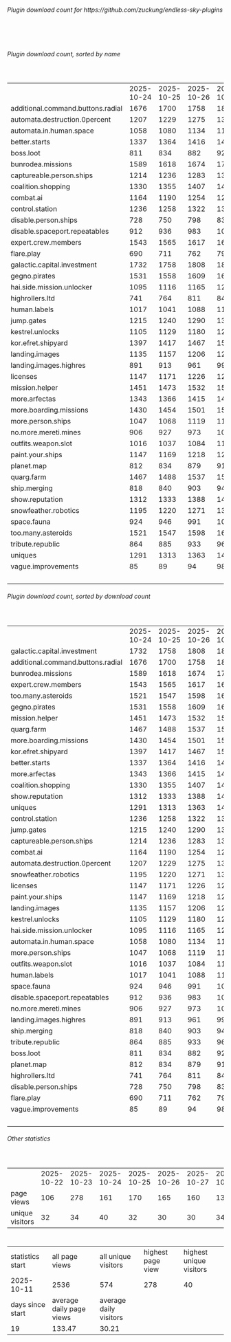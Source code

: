 <h6>Plugin download count for https://github.com/zuckung/endless-sky-plugins</h6><br>
<br>
<h6>Plugin download count, sorted by name</h6><sub><sup><br>
<table>
	<tr>
		<td></td>
		<td>2025-10-24</td>
		<td>2025-10-25</td>
		<td>2025-10-26</td>
		<td>2025-10-27</td>
		<td>2025-10-28</td>
		<td>2025-10-29</td>
		<td>2025-10-30</td>
		<td>today +</td>
	</tr>
	<tr>
		<td>additional.command.buttons.radial</td>
		<td>1676</td>
		<td>1700</td>
		<td>1758</td>
		<td>1805</td>
		<td>1850</td>
		<td>1880</td>
		<td>1902</td>
		<td>+ 22</td>
	</tr>
	<tr>
		<td>automata.destruction.0percent</td>
		<td>1207</td>
		<td>1229</td>
		<td>1275</td>
		<td>1313</td>
		<td>1342</td>
		<td>1373</td>
		<td>1391</td>
		<td>+ 18</td>
	</tr>
	<tr>
		<td>automata.in.human.space</td>
		<td>1058</td>
		<td>1080</td>
		<td>1134</td>
		<td>1167</td>
		<td>1197</td>
		<td>1225</td>
		<td>1243</td>
		<td>+ 18</td>
	</tr>
	<tr>
		<td>better.starts</td>
		<td>1337</td>
		<td>1364</td>
		<td>1416</td>
		<td>1455</td>
		<td>1488</td>
		<td>1524</td>
		<td>1548</td>
		<td>+ 24</td>
	</tr>
	<tr>
		<td>boss.loot</td>
		<td>811</td>
		<td>834</td>
		<td>882</td>
		<td>920</td>
		<td>959</td>
		<td>994</td>
		<td>1012</td>
		<td>+ 18</td>
	</tr>
	<tr>
		<td>bunrodea.missions</td>
		<td>1589</td>
		<td>1618</td>
		<td>1674</td>
		<td>1712</td>
		<td>1745</td>
		<td>1777</td>
		<td>1797</td>
		<td>+ 20</td>
	</tr>
	<tr>
		<td>captureable.person.ships</td>
		<td>1214</td>
		<td>1236</td>
		<td>1283</td>
		<td>1321</td>
		<td>1351</td>
		<td>1380</td>
		<td>1397</td>
		<td>+ 17</td>
	</tr>
	<tr>
		<td>coalition.shopping</td>
		<td>1330</td>
		<td>1355</td>
		<td>1407</td>
		<td>1447</td>
		<td>1479</td>
		<td>1509</td>
		<td>1531</td>
		<td>+ 22</td>
	</tr>
	<tr>
		<td>combat.ai</td>
		<td>1164</td>
		<td>1190</td>
		<td>1254</td>
		<td>1291</td>
		<td>1332</td>
		<td>1370</td>
		<td>1392</td>
		<td>+ 22</td>
	</tr>
	<tr>
		<td>control.station</td>
		<td>1236</td>
		<td>1258</td>
		<td>1322</td>
		<td>1355</td>
		<td>1388</td>
		<td>1421</td>
		<td>1437</td>
		<td>+ 16</td>
	</tr>
	<tr>
		<td>disable.person.ships</td>
		<td>728</td>
		<td>750</td>
		<td>798</td>
		<td>833</td>
		<td>861</td>
		<td>887</td>
		<td>903</td>
		<td>+ 16</td>
	</tr>
	<tr>
		<td>disable.spaceport.repeatables</td>
		<td>912</td>
		<td>936</td>
		<td>983</td>
		<td>1021</td>
		<td>1053</td>
		<td>1079</td>
		<td>1095</td>
		<td>+ 16</td>
	</tr>
	<tr>
		<td>expert.crew.members</td>
		<td>1543</td>
		<td>1565</td>
		<td>1617</td>
		<td>1649</td>
		<td>1684</td>
		<td>1720</td>
		<td>1743</td>
		<td>+ 23</td>
	</tr>
	<tr>
		<td>flare.play</td>
		<td>690</td>
		<td>711</td>
		<td>762</td>
		<td>799</td>
		<td>837</td>
		<td>869</td>
		<td>887</td>
		<td>+ 18</td>
	</tr>
	<tr>
		<td>galactic.capital.investment</td>
		<td>1732</td>
		<td>1758</td>
		<td>1808</td>
		<td>1843</td>
		<td>1874</td>
		<td>1908</td>
		<td>1924</td>
		<td>+ 16</td>
	</tr>
	<tr>
		<td>gegno.pirates</td>
		<td>1531</td>
		<td>1558</td>
		<td>1609</td>
		<td>1643</td>
		<td>1675</td>
		<td>1704</td>
		<td>1724</td>
		<td>+ 20</td>
	</tr>
	<tr>
		<td>hai.side.mission.unlocker</td>
		<td>1095</td>
		<td>1116</td>
		<td>1165</td>
		<td>1200</td>
		<td>1229</td>
		<td>1258</td>
		<td>1276</td>
		<td>+ 18</td>
	</tr>
	<tr>
		<td>highrollers.ltd</td>
		<td>741</td>
		<td>764</td>
		<td>811</td>
		<td>842</td>
		<td>872</td>
		<td>904</td>
		<td>920</td>
		<td>+ 16</td>
	</tr>
	<tr>
		<td>human.labels</td>
		<td>1017</td>
		<td>1041</td>
		<td>1088</td>
		<td>1120</td>
		<td>1150</td>
		<td>1183</td>
		<td>1199</td>
		<td>+ 16</td>
	</tr>
	<tr>
		<td>jump.gates</td>
		<td>1215</td>
		<td>1240</td>
		<td>1290</td>
		<td>1322</td>
		<td>1353</td>
		<td>1381</td>
		<td>1397</td>
		<td>+ 16</td>
	</tr>
	<tr>
		<td>kestrel.unlocks</td>
		<td>1105</td>
		<td>1129</td>
		<td>1180</td>
		<td>1212</td>
		<td>1240</td>
		<td>1277</td>
		<td>1294</td>
		<td>+ 17</td>
	</tr>
	<tr>
		<td>kor.efret.shipyard</td>
		<td>1397</td>
		<td>1417</td>
		<td>1467</td>
		<td>1504</td>
		<td>1537</td>
		<td>1571</td>
		<td>1589</td>
		<td>+ 18</td>
	</tr>
	<tr>
		<td>landing.images</td>
		<td>1135</td>
		<td>1157</td>
		<td>1206</td>
		<td>1239</td>
		<td>1270</td>
		<td>1304</td>
		<td>1322</td>
		<td>+ 18</td>
	</tr>
	<tr>
		<td>landing.images.highres</td>
		<td>891</td>
		<td>913</td>
		<td>961</td>
		<td>995</td>
		<td>1028</td>
		<td>1057</td>
		<td>1075</td>
		<td>+ 18</td>
	</tr>
	<tr>
		<td>licenses</td>
		<td>1147</td>
		<td>1171</td>
		<td>1226</td>
		<td>1263</td>
		<td>1298</td>
		<td>1335</td>
		<td>1353</td>
		<td>+ 18</td>
	</tr>
	<tr>
		<td>mission.helper</td>
		<td>1451</td>
		<td>1473</td>
		<td>1532</td>
		<td>1569</td>
		<td>1606</td>
		<td>1642</td>
		<td>1675</td>
		<td>+ 33</td>
	</tr>
	<tr>
		<td>more.arfectas</td>
		<td>1343</td>
		<td>1366</td>
		<td>1415</td>
		<td>1452</td>
		<td>1484</td>
		<td>1518</td>
		<td>1534</td>
		<td>+ 16</td>
	</tr>
	<tr>
		<td>more.boarding.missions</td>
		<td>1430</td>
		<td>1454</td>
		<td>1501</td>
		<td>1535</td>
		<td>1568</td>
		<td>1605</td>
		<td>1625</td>
		<td>+ 20</td>
	</tr>
	<tr>
		<td>more.person.ships</td>
		<td>1047</td>
		<td>1068</td>
		<td>1119</td>
		<td>1152</td>
		<td>1183</td>
		<td>1212</td>
		<td>1233</td>
		<td>+ 21</td>
	</tr>
	<tr>
		<td>no.more.mereti.mines</td>
		<td>906</td>
		<td>927</td>
		<td>973</td>
		<td>1005</td>
		<td>1033</td>
		<td>1061</td>
		<td>1079</td>
		<td>+ 18</td>
	</tr>
	<tr>
		<td>outfits.weapon.slot</td>
		<td>1016</td>
		<td>1037</td>
		<td>1084</td>
		<td>1116</td>
		<td>1149</td>
		<td>1184</td>
		<td>1202</td>
		<td>+ 18</td>
	</tr>
	<tr>
		<td>paint.your.ships</td>
		<td>1147</td>
		<td>1169</td>
		<td>1218</td>
		<td>1255</td>
		<td>1288</td>
		<td>1323</td>
		<td>1339</td>
		<td>+ 16</td>
	</tr>
	<tr>
		<td>planet.map</td>
		<td>812</td>
		<td>834</td>
		<td>879</td>
		<td>911</td>
		<td>941</td>
		<td>971</td>
		<td>987</td>
		<td>+ 16</td>
	</tr>
	<tr>
		<td>quarg.farm</td>
		<td>1467</td>
		<td>1488</td>
		<td>1537</td>
		<td>1572</td>
		<td>1602</td>
		<td>1635</td>
		<td>1654</td>
		<td>+ 19</td>
	</tr>
	<tr>
		<td>ship.merging</td>
		<td>818</td>
		<td>840</td>
		<td>903</td>
		<td>940</td>
		<td>982</td>
		<td>1020</td>
		<td>1043</td>
		<td>+ 23</td>
	</tr>
	<tr>
		<td>show.reputation</td>
		<td>1312</td>
		<td>1333</td>
		<td>1388</td>
		<td>1430</td>
		<td>1461</td>
		<td>1489</td>
		<td>1511</td>
		<td>+ 22</td>
	</tr>
	<tr>
		<td>snowfeather.robotics</td>
		<td>1195</td>
		<td>1220</td>
		<td>1271</td>
		<td>1306</td>
		<td>1337</td>
		<td>1368</td>
		<td>1386</td>
		<td>+ 18</td>
	</tr>
	<tr>
		<td>space.fauna</td>
		<td>924</td>
		<td>946</td>
		<td>991</td>
		<td>1023</td>
		<td>1052</td>
		<td>1081</td>
		<td>1104</td>
		<td>+ 23</td>
	</tr>
	<tr>
		<td>too.many.asteroids</td>
		<td>1521</td>
		<td>1547</td>
		<td>1598</td>
		<td>1636</td>
		<td>1672</td>
		<td>1705</td>
		<td>1726</td>
		<td>+ 21</td>
	</tr>
	<tr>
		<td>tribute.republic</td>
		<td>864</td>
		<td>885</td>
		<td>933</td>
		<td>965</td>
		<td>995</td>
		<td>1023</td>
		<td>1040</td>
		<td>+ 17</td>
	</tr>
	<tr>
		<td>uniques</td>
		<td>1291</td>
		<td>1313</td>
		<td>1363</td>
		<td>1400</td>
		<td>1429</td>
		<td>1460</td>
		<td>1478</td>
		<td>+ 18</td>
	</tr>
	<tr>
		<td>vague.improvements</td>
		<td>85</td>
		<td>89</td>
		<td>94</td>
		<td>98</td>
		<td>106</td>
		<td>109</td>
		<td>110</td>
		<td>+ 1</td>
	</tr>
	<tr>
		<td></td>
		<td></td>
		<td></td>
		<td></td>
		<td></td>
		<td></td>
		<td></td>
		<td>56077</td>
		<td>781</td>
	</tr>
</table>
</sub></sup>
<h6>Plugin download count, sorted by download count</h6><sub><sup><br>
<table>
	<tr>
		<td></td>
		<td>2025-10-24</td>
		<td>2025-10-25</td>
		<td>2025-10-26</td>
		<td>2025-10-27</td>
		<td>2025-10-28</td>
		<td>2025-10-29</td>
		<td>2025-10-30</td>
		<td>today +</td>
	</tr>
	<tr>
		<td>galactic.capital.investment</td>
		<td>1732</td>
		<td>1758</td>
		<td>1808</td>
		<td>1843</td>
		<td>1874</td>
		<td>1908</td>
		<td>1924</td>
		<td>+ 16</td>
	</tr>
	<tr>
		<td>additional.command.buttons.radial</td>
		<td>1676</td>
		<td>1700</td>
		<td>1758</td>
		<td>1805</td>
		<td>1850</td>
		<td>1880</td>
		<td>1902</td>
		<td>+ 22</td>
	</tr>
	<tr>
		<td>bunrodea.missions</td>
		<td>1589</td>
		<td>1618</td>
		<td>1674</td>
		<td>1712</td>
		<td>1745</td>
		<td>1777</td>
		<td>1797</td>
		<td>+ 20</td>
	</tr>
	<tr>
		<td>expert.crew.members</td>
		<td>1543</td>
		<td>1565</td>
		<td>1617</td>
		<td>1649</td>
		<td>1684</td>
		<td>1720</td>
		<td>1743</td>
		<td>+ 23</td>
	</tr>
	<tr>
		<td>too.many.asteroids</td>
		<td>1521</td>
		<td>1547</td>
		<td>1598</td>
		<td>1636</td>
		<td>1672</td>
		<td>1705</td>
		<td>1726</td>
		<td>+ 21</td>
	</tr>
	<tr>
		<td>gegno.pirates</td>
		<td>1531</td>
		<td>1558</td>
		<td>1609</td>
		<td>1643</td>
		<td>1675</td>
		<td>1704</td>
		<td>1724</td>
		<td>+ 20</td>
	</tr>
	<tr>
		<td>mission.helper</td>
		<td>1451</td>
		<td>1473</td>
		<td>1532</td>
		<td>1569</td>
		<td>1606</td>
		<td>1642</td>
		<td>1675</td>
		<td>+ 33</td>
	</tr>
	<tr>
		<td>quarg.farm</td>
		<td>1467</td>
		<td>1488</td>
		<td>1537</td>
		<td>1572</td>
		<td>1602</td>
		<td>1635</td>
		<td>1654</td>
		<td>+ 19</td>
	</tr>
	<tr>
		<td>more.boarding.missions</td>
		<td>1430</td>
		<td>1454</td>
		<td>1501</td>
		<td>1535</td>
		<td>1568</td>
		<td>1605</td>
		<td>1625</td>
		<td>+ 20</td>
	</tr>
	<tr>
		<td>kor.efret.shipyard</td>
		<td>1397</td>
		<td>1417</td>
		<td>1467</td>
		<td>1504</td>
		<td>1537</td>
		<td>1571</td>
		<td>1589</td>
		<td>+ 18</td>
	</tr>
	<tr>
		<td>better.starts</td>
		<td>1337</td>
		<td>1364</td>
		<td>1416</td>
		<td>1455</td>
		<td>1488</td>
		<td>1524</td>
		<td>1548</td>
		<td>+ 24</td>
	</tr>
	<tr>
		<td>more.arfectas</td>
		<td>1343</td>
		<td>1366</td>
		<td>1415</td>
		<td>1452</td>
		<td>1484</td>
		<td>1518</td>
		<td>1534</td>
		<td>+ 16</td>
	</tr>
	<tr>
		<td>coalition.shopping</td>
		<td>1330</td>
		<td>1355</td>
		<td>1407</td>
		<td>1447</td>
		<td>1479</td>
		<td>1509</td>
		<td>1531</td>
		<td>+ 22</td>
	</tr>
	<tr>
		<td>show.reputation</td>
		<td>1312</td>
		<td>1333</td>
		<td>1388</td>
		<td>1430</td>
		<td>1461</td>
		<td>1489</td>
		<td>1511</td>
		<td>+ 22</td>
	</tr>
	<tr>
		<td>uniques</td>
		<td>1291</td>
		<td>1313</td>
		<td>1363</td>
		<td>1400</td>
		<td>1429</td>
		<td>1460</td>
		<td>1478</td>
		<td>+ 18</td>
	</tr>
	<tr>
		<td>control.station</td>
		<td>1236</td>
		<td>1258</td>
		<td>1322</td>
		<td>1355</td>
		<td>1388</td>
		<td>1421</td>
		<td>1437</td>
		<td>+ 16</td>
	</tr>
	<tr>
		<td>jump.gates</td>
		<td>1215</td>
		<td>1240</td>
		<td>1290</td>
		<td>1322</td>
		<td>1353</td>
		<td>1381</td>
		<td>1397</td>
		<td>+ 16</td>
	</tr>
	<tr>
		<td>captureable.person.ships</td>
		<td>1214</td>
		<td>1236</td>
		<td>1283</td>
		<td>1321</td>
		<td>1351</td>
		<td>1380</td>
		<td>1397</td>
		<td>+ 17</td>
	</tr>
	<tr>
		<td>combat.ai</td>
		<td>1164</td>
		<td>1190</td>
		<td>1254</td>
		<td>1291</td>
		<td>1332</td>
		<td>1370</td>
		<td>1392</td>
		<td>+ 22</td>
	</tr>
	<tr>
		<td>automata.destruction.0percent</td>
		<td>1207</td>
		<td>1229</td>
		<td>1275</td>
		<td>1313</td>
		<td>1342</td>
		<td>1373</td>
		<td>1391</td>
		<td>+ 18</td>
	</tr>
	<tr>
		<td>snowfeather.robotics</td>
		<td>1195</td>
		<td>1220</td>
		<td>1271</td>
		<td>1306</td>
		<td>1337</td>
		<td>1368</td>
		<td>1386</td>
		<td>+ 18</td>
	</tr>
	<tr>
		<td>licenses</td>
		<td>1147</td>
		<td>1171</td>
		<td>1226</td>
		<td>1263</td>
		<td>1298</td>
		<td>1335</td>
		<td>1353</td>
		<td>+ 18</td>
	</tr>
	<tr>
		<td>paint.your.ships</td>
		<td>1147</td>
		<td>1169</td>
		<td>1218</td>
		<td>1255</td>
		<td>1288</td>
		<td>1323</td>
		<td>1339</td>
		<td>+ 16</td>
	</tr>
	<tr>
		<td>landing.images</td>
		<td>1135</td>
		<td>1157</td>
		<td>1206</td>
		<td>1239</td>
		<td>1270</td>
		<td>1304</td>
		<td>1322</td>
		<td>+ 18</td>
	</tr>
	<tr>
		<td>kestrel.unlocks</td>
		<td>1105</td>
		<td>1129</td>
		<td>1180</td>
		<td>1212</td>
		<td>1240</td>
		<td>1277</td>
		<td>1294</td>
		<td>+ 17</td>
	</tr>
	<tr>
		<td>hai.side.mission.unlocker</td>
		<td>1095</td>
		<td>1116</td>
		<td>1165</td>
		<td>1200</td>
		<td>1229</td>
		<td>1258</td>
		<td>1276</td>
		<td>+ 18</td>
	</tr>
	<tr>
		<td>automata.in.human.space</td>
		<td>1058</td>
		<td>1080</td>
		<td>1134</td>
		<td>1167</td>
		<td>1197</td>
		<td>1225</td>
		<td>1243</td>
		<td>+ 18</td>
	</tr>
	<tr>
		<td>more.person.ships</td>
		<td>1047</td>
		<td>1068</td>
		<td>1119</td>
		<td>1152</td>
		<td>1183</td>
		<td>1212</td>
		<td>1233</td>
		<td>+ 21</td>
	</tr>
	<tr>
		<td>outfits.weapon.slot</td>
		<td>1016</td>
		<td>1037</td>
		<td>1084</td>
		<td>1116</td>
		<td>1149</td>
		<td>1184</td>
		<td>1202</td>
		<td>+ 18</td>
	</tr>
	<tr>
		<td>human.labels</td>
		<td>1017</td>
		<td>1041</td>
		<td>1088</td>
		<td>1120</td>
		<td>1150</td>
		<td>1183</td>
		<td>1199</td>
		<td>+ 16</td>
	</tr>
	<tr>
		<td>space.fauna</td>
		<td>924</td>
		<td>946</td>
		<td>991</td>
		<td>1023</td>
		<td>1052</td>
		<td>1081</td>
		<td>1104</td>
		<td>+ 23</td>
	</tr>
	<tr>
		<td>disable.spaceport.repeatables</td>
		<td>912</td>
		<td>936</td>
		<td>983</td>
		<td>1021</td>
		<td>1053</td>
		<td>1079</td>
		<td>1095</td>
		<td>+ 16</td>
	</tr>
	<tr>
		<td>no.more.mereti.mines</td>
		<td>906</td>
		<td>927</td>
		<td>973</td>
		<td>1005</td>
		<td>1033</td>
		<td>1061</td>
		<td>1079</td>
		<td>+ 18</td>
	</tr>
	<tr>
		<td>landing.images.highres</td>
		<td>891</td>
		<td>913</td>
		<td>961</td>
		<td>995</td>
		<td>1028</td>
		<td>1057</td>
		<td>1075</td>
		<td>+ 18</td>
	</tr>
	<tr>
		<td>ship.merging</td>
		<td>818</td>
		<td>840</td>
		<td>903</td>
		<td>940</td>
		<td>982</td>
		<td>1020</td>
		<td>1043</td>
		<td>+ 23</td>
	</tr>
	<tr>
		<td>tribute.republic</td>
		<td>864</td>
		<td>885</td>
		<td>933</td>
		<td>965</td>
		<td>995</td>
		<td>1023</td>
		<td>1040</td>
		<td>+ 17</td>
	</tr>
	<tr>
		<td>boss.loot</td>
		<td>811</td>
		<td>834</td>
		<td>882</td>
		<td>920</td>
		<td>959</td>
		<td>994</td>
		<td>1012</td>
		<td>+ 18</td>
	</tr>
	<tr>
		<td>planet.map</td>
		<td>812</td>
		<td>834</td>
		<td>879</td>
		<td>911</td>
		<td>941</td>
		<td>971</td>
		<td>987</td>
		<td>+ 16</td>
	</tr>
	<tr>
		<td>highrollers.ltd</td>
		<td>741</td>
		<td>764</td>
		<td>811</td>
		<td>842</td>
		<td>872</td>
		<td>904</td>
		<td>920</td>
		<td>+ 16</td>
	</tr>
	<tr>
		<td>disable.person.ships</td>
		<td>728</td>
		<td>750</td>
		<td>798</td>
		<td>833</td>
		<td>861</td>
		<td>887</td>
		<td>903</td>
		<td>+ 16</td>
	</tr>
	<tr>
		<td>flare.play</td>
		<td>690</td>
		<td>711</td>
		<td>762</td>
		<td>799</td>
		<td>837</td>
		<td>869</td>
		<td>887</td>
		<td>+ 18</td>
	</tr>
	<tr>
		<td>vague.improvements</td>
		<td>85</td>
		<td>89</td>
		<td>94</td>
		<td>98</td>
		<td>106</td>
		<td>109</td>
		<td>110</td>
		<td>+ 1</td>
	</tr>
	<tr>
		<td></td>
		<td></td>
		<td></td>
		<td></td>
		<td></td>
		<td></td>
		<td></td>
		<td>56077</td>
		<td>781</td>
	</tr>
</table>
</sub></sup>
<h6>Other statistics</h6><sub><sup><br>
<table>
	<tr>
		<td> </td>
		<td>2025-10-22</td>
		<td>2025-10-23</td>
		<td>2025-10-24</td>
		<td>2025-10-25</td>
		<td>2025-10-26</td>
		<td>2025-10-27</td>
		<td>2025-10-28</td>
		<td>2025-10-29</td>
		<td>2025-10-30</td>
	</tr>
	<tr>
		<td>page views</td>
		<td>106</td>
		<td>278</td>
		<td>161</td>
		<td>170</td>
		<td>165</td>
		<td>160</td>
		<td>130</td>
		<td>114</td>
		<td>62</td>
	</tr>
	<tr>
		<td>unique visitors</td>
		<td>32</td>
		<td>34</td>
		<td>40</td>
		<td>32</td>
		<td>30</td>
		<td>30</td>
		<td>34</td>
		<td>33</td>
		<td>17</td>
	</tr>
</table>
<br>
<table>
	<tr>
		<td>statistics start</td>
		<td>all page views</td>
		<td>all unique visitors</td>
		<td>highest page view</td>
		<td>highest unique visitors</td>
	</tr>
	<tr>
		<td>2025-10-11</td>
		<td>2536</td>
		<td>574</td>
		<td>278</td>
		<td>40</td>
	</tr>
	<tr>
		<td>days since start</td>
		<td>average daily page views</td>
		<td>average daily visitors</td>
		<td></td>
		<td></td>
	</tr>
	<tr>
		<td>19</td>
		<td>133.47</td>
		<td>30.21</td>
		<td></td>
		<td></td>
	</tr>
</table>
</sub></sup>
